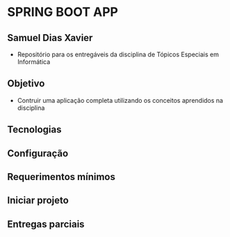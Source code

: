 # SPRING BOOT APP

## Samuel Dias Xavier

* Repositório para os entregáveis da disciplina de Tópicos Especiais em Informática

## Objetivo

* Contruir uma aplicação completa utilizando os conceitos aprendidos na disciplina

## Tecnologias

## Configuração

## Requerimentos mínimos

## Iniciar projeto

## Entregas parciais
